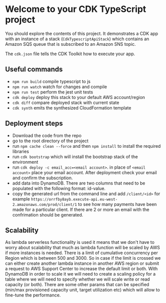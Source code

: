 # Welcome to your CDK TypeScript project

You should explore the contents of this project. It demonstrates a CDK app with an instance of a stack (`CdkTypescriptApiStack`)
which contains an Amazon SQS queue that is subscribed to an Amazon SNS topic.

The `cdk.json` file tells the CDK Toolkit how to execute your app.

## Useful commands

* `npm run build`   compile typescript to js
* `npm run watch`   watch for changes and compile
* `npm run test`    perform the jest unit tests
* `cdk deploy`      deploy this stack to your default AWS account/region
* `cdk diff`        compare deployed stack with current state
* `cdk synth`       emits the synthesized CloudFormation template

## Deployment steps
- Download the code from the repo
- go to the root directory of the project
- run `npm cache clean --force` and then `npm install` to install the required libraries
- run `cdk bootstrap` which will install the bootstrap stack of the environment
- run `cdk deploy -c email_acc=<email account>`. in place of `<email account>` place your email account. After deployment check your email and confirm the subscription.
- add data into DynamoDB. There are two columns that need to be populated with the following format: id-value.
- copy the generated url from the command line and add `/client/<id>` for example `https://orrfby8ayb.execute-api.eu-west-2.amazonaws.com/prod/client/1` to see how many payments have been made for a particular client. If there are 2 or more an email with the confrimation should be generated.

## Scalability
As lambda serverless functionality is used it means that we don't have to worry about scalability that much as lambda function will be scaled by AWS if more instances is needed. There is a limit of cumulative concurrency per Region which is between 500 and 3000. So in case if the limit is crossed we can either create another lambda instance in another AWS region or submit a request to AWS Support Center to increase the default limit or both. 
With  DynamoDB in order to scale it we will need to create a scaling policy for a table where we will need to specify whether we will scale write or read capacity (or both). There are some other params that can be specified (min/max provisioned capacity unit, target utilization etc) which will allow to fine-tune the performance. 




